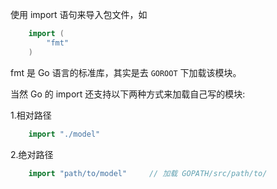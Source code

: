 
使用 import 语句来导入包文件，如
```go
    import (
        "fmt"
    )
```
fmt 是 Go 语言的标准库，其实是去 `GOROOT` 下加载该模块。

当然 Go 的 import 还支持以下两种方式来加载自己写的模块:

1.相对路径
```go
    import "./model"
```

2.绝对路径
```go
    import "path/to/model"     // 加载 GOPATH/src/path/to/
```
